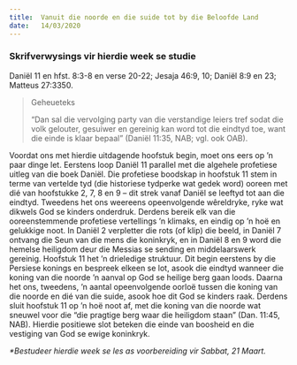 ```yaml
---
title:  Vanuit die noorde en die suide tot by die Beloofde Land
date:   14/03/2020
---
```


### Skrifverwysings vir hierdie week se studie 
Daniël 11 en hfst. 8:3-8 en verse 20-22; Jesaja 46:9, 10; Daniël 8:9 en 23; Matteus 27:3350. 

> <p>Geheueteks</p> 
> “Dan sal die vervolging party van die verstandige leiers tref sodat die volk gelouter, gesuiwer en gereinig kan word tot die eindtyd toe, want die einde is klaar bepaal” (Daniël 11:35, NAB; vgl. ook OAB). 

Voordat ons met hierdie uitdagende hoofstuk begin, moet ons eers op ’n paar dinge let. Eerstens loop Daniël 11 parallel met die algehele profetiese uitleg van die boek Daniël. Die profetiese boodskap in hoofstuk 11 stem in terme van vertelde tyd (die historiese tydperke wat gedek word) ooreen met dié van hoofstukke 2, 7, 8 en 9 – dit strek vanaf Daniël se leeftyd tot aan die eindtyd. Tweedens het ons weereens opeenvolgende wêreldryke, ryke wat dikwels God se kinders onderdruk. Derdens bereik elk van die ooreenstemmende profetiese vertellings ’n klimaks, en eindig op ’n hoë en gelukkige noot. In Daniël 2 verpletter die rots (of klip) die beeld, in Daniël 7 ontvang die Seun van die mens die koninkryk, en in Daniël 8 en 9 word die hemelse heiligdom deur die Messias se sending en middelaarswerk gereinig.  Hoofstuk 11 het ’n drieledige struktuur. Dit begin eerstens by die Persiese konings en bespreek elkeen se lot, asook die eindtyd wanneer die koning van die noorde ’n aanval op God se heilige berg gaan loods. Daarna het ons, tweedens, ’n aantal opeenvolgende oorloë tussen die koning van die noorde en dié van die suide, asook hoe dit God se kinders raak. Derdens sluit hoofstuk 11 op ’n hoë noot af, met die koning van die noorde wat sneuwel voor die “die pragtige berg waar die heiligdom staan” (Dan. 11:45, NAB). Hierdie positiewe slot beteken die einde van boosheid en die vestiging van God se ewige koninkryk. 

_*Bestudeer hierdie week se les as voorbereiding vir Sabbat, 21 Maart._